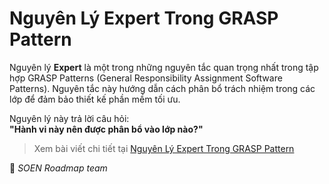 # Nguyên Lý Expert Trong GRASP Pattern  

Nguyên lý **Expert** là một trong những nguyên tắc quan trọng nhất trong tập hợp GRASP Patterns (General Responsibility Assignment Software Patterns). Nguyên tắc này hướng dẫn cách phân bổ trách nhiệm trong các lớp để đảm bảo thiết kế phần mềm tối ưu.  

Nguyên lý này trả lời câu hỏi:  
**"Hành vi này nên được phân bổ vào lớp nào?"**  

>Xem bài viết chi tiết tại [Nguyên Lý Expert Trong GRASP Pattern](https://dev.to/hcmute_project_988df1c63c/nguyen-ly-expert-trong-grasp-pattern-292e)

🌻 *SOEN Roadmap team*
